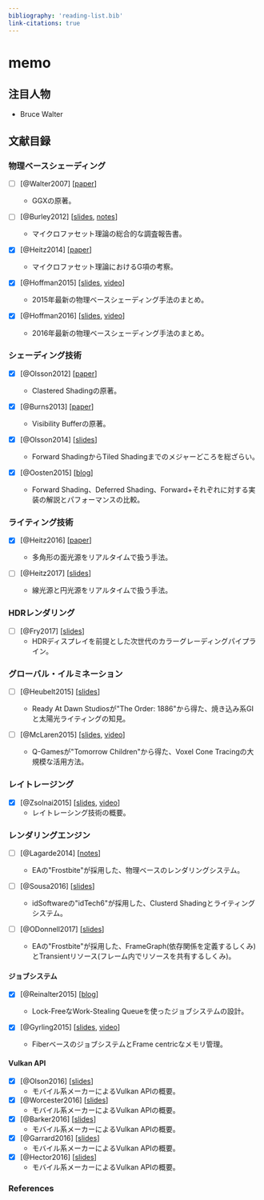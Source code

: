 ```yaml
---
bibliography: 'reading-list.bib'
link-citations: true
---
```

# memo

## 注目人物

- Bruce Walter

## 文献目録

### 物理ベースシェーディング

- [ ] [@Walter2007] [[paper](https://www.cs.cornell.edu/~srm/publications/EGSR07-btdf.pdf)]
    - GGXの原著。

- [ ] [@Burley2012] [[slides](http://blog.selfshadow.com/publications/s2012-shading-course/burley/s2012_pbs_disney_brdf_slides_v2.pdf), [notes](http://blog.selfshadow.com/publications/s2012-shading-course/burley/s2012_pbs_disney_brdf_notes_v3.pdf)]
    - マイクロファセット理論の総合的な調査報告書。

- [x] [@Heitz2014]
 [[paper](http://jcgt.org/published/0003/02/03/paper.pdf)]
    - マイクロファセット理論におけるG項の考察。

- [x] [@Hoffman2015] [[slides](http://blog.selfshadow.com/publications/s2015-shading-course/hoffman/s2015_pbs_physics_math_slides.pdf), [video](https://www.youtube.com/watch?v=j-A0mwsJRmk)]
    - 2015年最新の物理ベースシェーディング手法のまとめ。

- [x] [@Hoffman2016] [[slides](http://blog.selfshadow.com/publications/s2016-shading-course/hoffman/s2016_pbs_recent_advances_v2.pdf), [video](https://www.youtube.com/watch?v=zs0oYjwjNEo)]
    - 2016年最新の物理ベースシェーディング手法のまとめ。

### シェーディング技術

- [x] [@Olsson2012] [[paper](http://efficientshading.com/wp-content/uploads/clustered_shading_preprint.pdf)]
    - Clastered Shadingの原著。

- [x] [@Burns2013] [[paper](http://jcgt.org/published/0002/02/04/)]
    - Visibility Bufferの原著。

- [x] [@Olsson2014] [[slides](http://efficientshading.com/wordpress/wp-content/uploads/sa_2014_intro.pdf)]
    - Forward ShadingからTiled Shadingまでのメジャーどころを総ざらい。

- [x] [@Oosten2015] [[blog](https://www.3dgep.com/forward-plus/)]
    - Forward Shading、Deferred Shading、Forward+それぞれに対する実装の解説とパフォーマンスの比較。

### ライティング技術

- [x] [@Heitz2016] [[paper](https://drive.google.com/open?id=0BzvWIdpUpRx_d09ndGVjNVJzZjA)]
    - 多角形の面光源をリアルタイムで扱う手法。

- [ ] [@Heitz2017] [[slides](http://blog.selfshadow.com/publications/s2017-shading-course/heitz/s2017_pbs_ltc_lines_disks.pdf)]
    - 線光源と円光源をリアルタイムで扱う手法。

### HDRレンダリング

- [ ] [@Fry2017] [[slides](http://www.gdcvault.com/play/1024466/High-Dynamic-Range-Color-Grading)]
    - HDRディスプレイを前提とした次世代のカラーグレーディングパイプライン。

### グローバル・イルミネーション

- [ ] [@Heubelt2015] [[slides](http://blog.selfshadow.com/publications/s2015-shading-course/rad/s2015_pbs_rad_slides.pdf)]
    - Ready At Dawn Studiosが"The Order: 1886"から得た、焼き込み系GIと太陽光ライティングの知見。

- [ ] [@McLaren2015] [[slides](http://fumufumu.q-games.com/archives/TheTechnologyOfTomorrowsChildrenFinal.pdf), [video](http://www.gdcvault.com/play/1022428/The-Technology-of-The-Tomorrow)]
    - Q-Gamesが"Tomorrow Children"から得た、Voxel Cone Tracingの大規模な活用方法。

### レイトレージング

- [x] [@Zsolnai2015] [[slides](https://www.cg.tuwien.ac.at/courses/Rendering/VU.SS2017.html), [video](https://www.youtube.com/watch?v=pjc1QAI6zS0)]
    - レイトレーシング技術の概要。

### レンダリングエンジン

- [ ] [@Lagarde2014] [[notes](https://seblagarde.files.wordpress.com/2015/07/course_notes_moving_frostbite_to_pbr_v32.pdf)]
    - EAの"Frostbite"が採用した、物理ベースのレンダリングシステム。

- [ ] [@Sousa2016] [[slides](http://advances.realtimerendering.com/s2016/Siggraph2016_idTech6.pdf)]
    - idSoftwareの"idTech6"が採用した、Clusterd Shadingとライティングシステム。

- [ ] [@ODonnell2017] [[slides](http://www.gdcvault.com/play/1024612/FrameGraph-Extensible-Rendering-Architecture-in)]
    - EAの"Frostbite"が採用した、FrameGraph(依存関係を定義するしくみ)とTransientリソース(フレーム内でリソースを共有するしくみ)。

#### ジョブシステム

- [x] [@Reinalter2015] [[blog](https://blog.molecular-matters.com/2015/08/24/job-system-2-0-lock-free-work-stealing-part-1-basics/)]
    - Lock-FreeなWork-Stealing Queueを使ったジョブシステムの設計。

- [x] [@Gyrling2015] [[slides](http://www.gdcvault.com/play/1022187/Parallelizing-the-Naughty-Dog-Engine), [video](http://www.gdcvault.com/play/1022186/Parallelizing-the-Naughty-Dog-Engine)]
    - FiberベースのジョブシステムとFrame centricなメモリ管理。

#### Vulkan API

- [x] [@Olson2016] [[slides](https://www.khronos.org/assets/uploads/developers/library/2016-vulkan-devday-uk/1-Vulkan_101.pdf)]
    - モバイル系メーカーによるVulkan APIの概要。
- [x] [@Worcester2016] [[slides](https://www.khronos.org/assets/uploads/developers/library/2016-vulkan-devday-uk/2-Command_buffers_and_pipelines.pdf)]
    - モバイル系メーカーによるVulkan APIの概要。
- [x] [@Barker2016] [[slides](https://www.khronos.org/assets/uploads/developers/library/2016-vulkan-devday-uk/5-Feeding-your-shaders.pdf)]
    - モバイル系メーカーによるVulkan APIの概要。
- [x] [@Garrard2016] [[slides](https://www.khronos.org/assets/uploads/developers/library/2016-vulkan-devday-uk/6-Vulkan-subpasses.pdf)]
    - モバイル系メーカーによるVulkan APIの概要。
- [x] [@Hector2016] [[slides](https://www.khronos.org/assets/uploads/developers/library/2016-vulkan-devday-uk/7-Keeping-your-GPU-fed.pdf)]
    - モバイル系メーカーによるVulkan APIの概要。

### References

